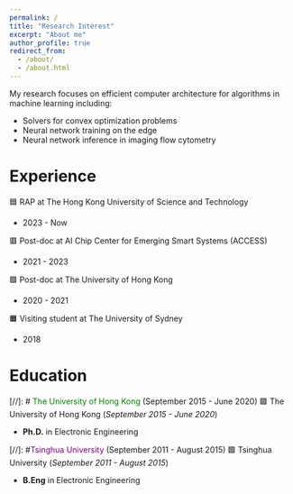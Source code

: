 ```yaml
---
permalink: /
title: "Research Interest"
excerpt: "About me"
author_profile: true
redirect_from: 
  - /about/
  - /about.html
---
```

My research focuses on efficient computer architecture for algorithms in machine learning including:
- Solvers for convex optimization problems
- Neural network training on the edge
- Neural network inference in imaging flow cytometry

Experience
=====
🟦 RAP at The Hong Kong University of Science and Technology
- 2023 - Now

🟥 Post-doc at AI Chip Center for Emerging Smart Systems (ACCESS)
- 2021 - 2023

🟩 Post-doc at The University of Hong Kong
- 2020 - 2021

🟧 Visiting student at The University of Sydney
- 2018

Education
=====
[//]: #  <span style="color:green">The University of Hong Kong</span> (September 2015 - June 2020)
🟩 The University of Hong Kong (*September 2015 - June 2020*)
- **Ph.D.** in Electronic Engineering

[//]: #<span style="color:purple">Tsinghua University</span> (September 2011 - August 2015)
🟪 Tsinghua University (*September 2011 - August 2015*)
- **B.Eng** in Electronic Engineering
